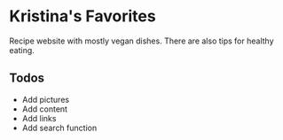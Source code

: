 # Kristina's Favorites

Recipe website with mostly vegan dishes. There are also tips for healthy eating. 

## Todos

- Add pictures
- Add content
- Add links
- Add search function
